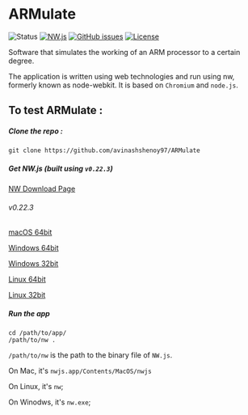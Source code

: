 # ARMulate

![Status](https://img.shields.io/badge/status-active-brightgreen.svg?style=flat)
[![NW.js](https://img.shields.io/badge/NW.js-v0.22.3-blue.svg)](https://nwjs.io/)
[![GitHub issues](https://img.shields.io/github/issues/avinashshenoy97/ARMulate.svg?style=flat)](https://github.com/avinashshenoy97/ARMulate/issues)
[![License](https://img.shields.io/badge/license-mit-brightgreen.svg?style=flat)](https://github.com/avinashshenoy97/ARMulate/blob/master/LICENSE)

Software that simulates the working of an ARM processor to a certain degree.

The application is written using web technologies and run using nw, formerly known as node-webkit. It is based on `Chromium` and `node.js`.

## To test ARMulate :
##### Clone the repo :
	git clone https://github.com/avinashshenoy97/ARMulate

##### Get NW.js (built using `v0.22.3`)

[NW Download Page](https://nwjs.io/downloads/)

###### v0.22.3

[macOS 64bit](https://dl.nwjs.io/v0.22.3/nwjs-v0.22.3-osx-x64.zip)

[Windows 64bit](https://dl.nwjs.io/v0.22.3/nwjs-v0.22.3-win-x64.zip)

[Windows 32bit](https://dl.nwjs.io/v0.22.3/nwjs-v0.22.3-win-ia32.zip)

[Linux 64bit](https://dl.nwjs.io/v0.22.3/nwjs-v0.22.3-linux-x64.tar.gz)

[Linux 32bit](https://dl.nwjs.io/v0.22.3/nwjs-v0.22.3-linux-ia32.tar.gz)

##### Run the app
	cd /path/to/app/
	/path/to/nw .

`/path/to/nw` is the path to the binary file of `NW.js`.

On Mac, it's `nwjs.app/Contents/MacOS/nwjs`

On Linux, it's `nw`;

On Winodws, it's `nw.exe`;